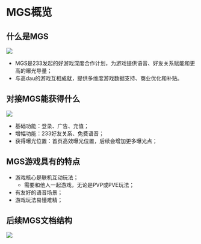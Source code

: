 # MGS概览

##  什么是MGS
![](https://cdn.233xyx.com/1617072194133_503.png)
- MGS是233发起的好游戏深度合作计划，为游戏提供语音、好友关系赋能和更高的曝光导量；
- 与高dau的游戏互相成就，提供多维度游戏数据支持、商业优化和补贴。

## 对接MGS能获得什么
![](https://1975073758.qnqcdn.net:22443/qn-dLk8bo2SGKDZWIBAkVCUkI1EnGmQUMT4.cdn.233xyx.com/1617072513774_410.png)

- 基础功能：登录、广告、充值；
- 增幅功能：233好友关系、免费语音；
- 获得曝光位置：首页高效曝光位置，后续会增加更多曝光点；

## MGS游戏具有的特点
- 游戏核心是联机互动玩法；
    - 需要和他人一起游戏，无论是PVP或PVE玩法；
- 有友好的语音场景；
- 游戏玩法易懂难精；

## 后续MGS文档结构
![](https://cdn.233xyx.com/1617259048674_004.png)
